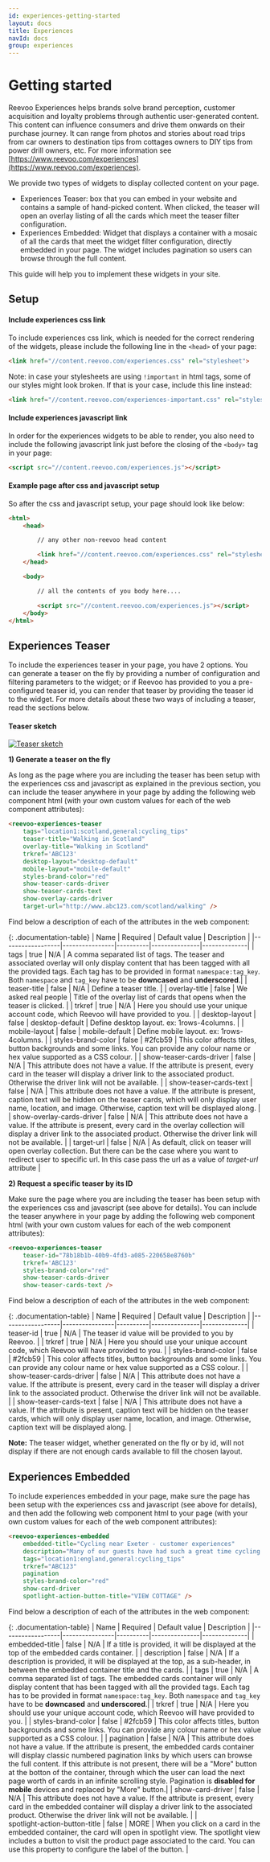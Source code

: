 ```yaml
---
id: experiences-getting-started
layout: docs
title: Experiences
navId: docs
group: experiences
---
```


# Getting started

Reevoo Experiences helps brands solve brand perception, customer acquisition and loyalty problems through authentic user-generated content. This content can influence consumers and drive them onwards on their purchase journey. It can range from photos and stories about road trips from car owners to destination tips from cottages owners to DIY tips from power drill owners, etc. For more information see [https://www.reevoo.com/experiences](https://www.reevoo.com/experiences).

We provide two types of widgets to display collected content on your page.

- Experiences Teaser: box that you can embed in your website and contains a sample of hand-picked content. When clicked, the teaser will open an overlay listing of all the cards which meet the teaser filter configuration.
- Experiences Embedded: Widget that displays a container with a mosaic of all the cards that meet the widget filter configuration, directly embedded in your page. The widget includes pagination so users can browse through the full content.

This guide will help you to implement these widgets in your site.

## Setup

#### Include experiences css link

To include experiences css link, which is needed for the correct rendering of the widgets, please include the following line in the `<head>` of your page:

```html
<link href="//content.reevoo.com/experiences.css" rel="stylesheet">
```

Note: in case your stylesheets are using `!important` in html tags, some of our styles might look broken. If that is your case, include this line instead:

```html
<link href="//content.reevoo.com/experiences-important.css" rel="stylesheet">
```

#### Include experiences javascript link

In order for the experiences widgets to be able to render, you also need to include the following javascript link just before the closing of the `<body>` tag in your page:

```html
<script src="//content.reevoo.com/experiences.js"></script>
```

#### Example page after css and javascript setup

So after the css and javascript setup, your page should look like below:

```html
<html>
    <head>

        // any other non-reevoo head content

        <link href="//content.reevoo.com/experiences.css" rel="stylesheet">
    </head>

    <body>

        // all the contents of you body here....

        <script src="//content.reevoo.com/experiences.js"></script>
    </body>
</html>
```


## Experiences Teaser

To include the experiences teaser in your page, you have 2 options. You can generate a teaser on the fly by providing a number of configuration and filtering parameters to the widget; or if Reevoo has provided
to you a pre-configured teaser id, you can render that teaser by providing the teaser id to the widget. For more details about these two ways of including a teaser, read the sections
below.

#### Teaser sketch

[![Teaser sketch](/images/teaser_sketch.svg)](/images/teaser_sketch.svg)

**1) Generate a teaser on the fly**

As long as the page where you are including the teaser has been setup with the experiences css and javascript as explained in the previous section, you can include the teaser
anywhere in your page by adding the following web component html (with your own custom values for each of the web component attributes):

```html
<reevoo-experiences-teaser
    tags="location1:scotland,general:cycling_tips"
    teaser-title="Walking in Scotland"
    overlay-title="Walking in Scotland"
    trkref='ABC123'
    desktop-layout="desktop-default"
    mobile-layout="mobile-default"
    styles-brand-color="red"
    show-teaser-cards-driver
    show-teaser-cards-text
    show-overlay-cards-driver
    target-url="http://www.abc123.com/scotland/walking" />
```

Find below a description of each of the attributes in the web component:

{: .documentation-table}
| Name             | Required | Default value | Description |
|------------------|----------------|----------|---------------|--------------|
| tags | true | N/A | A comma separated list of tags. The teaser and associated overlay will only display content that has been tagged with all the provided tags. Each tag has to be provided in format `namespace:tag_key`. Both `namespace` and `tag_key` have to be **downcased** and **underscored**.|
| teaser-title | false | N/A | Define a teaser title. |
| overlay-title | false | We asked real people | Title of the overlay list of cards that opens when the teaser is clicked. |
| trkref | true | N/A | Here you should use your unique account code, which Reevoo will have provided to you. |
| desktop-layout | false | desktop-default | Define desktop layout. ex: 1rows-4columns. |
| mobile-layout | false | mobile-default | Define mobile layout. ex: 1rows-4columns. |
| styles-brand-color | false | #2fcb59 | This color affects titles, button backgrounds and some links. You can provide any colour name or hex value supported as a CSS colour. |
| <nobr>show&#45;teaser&#45;cards&#45;driver</nobr> | false | N/A | This attribute does not have a value. If the attribute is present, every card in the teaser will display a driver link to the associated product. Otherwise the driver link will not be available. |
| show-teaser-cards-text | false | N/A | This attribute does not have a value. If the attribute is present, caption text will be hidden on the teaser cards, which will only display user name, location, and image. Otherwise, caption text will be displayed along. |
| <nobr>show&#45;overlay&#45;cards&#45;driver</nobr> | false | N/A | This attribute does not have a value. If the attribute is present, every card in the overlay collection will display a driver link to the associated product. Otherwise the driver link will not be available. |
| target-url | false | N/A | As default, click on teaser will open overlay collection. But there can be the case where you want to redirect user to specific url. In this case pass the url as a value of *target-url* attribute |

**2) Request a specific teaser by its ID**

Make sure the page where you are including the teaser has been setup with the experiences css and javascript (see above for details). You can include the teaser
anywhere in your page by adding the following web component html (with your own custom values for each of the web component attributes):

```html
<reevoo-experiences-teaser
    teaser-id="78b18b1b-40b9-4fd3-a085-220658e8760b"
    trkref='ABC123'
    styles-brand-color="red"
    show-teaser-cards-driver
    show-teaser-cards-text />
```

Find below a description of each of the attributes in the web component:

{: .documentation-table}
| Name             | Required | Default value | Description |
|------------------|----------------|----------|---------------|--------------|
| teaser-id | true | N/A | The teaser id value will be provided to you by Reevoo. |
| trkref | true | N/A | Here you should use your unique account code, which Reevoo will have provided to you. |
| styles-brand-color | false | #2fcb59 | This color affects titles, button backgrounds and some links. You can provide any colour name or hex value supported as a CSS colour. |
| <nobr>show&#45;teaser&#45;cards&#45;driver</nobr> | false | N/A | This attribute does not have a value. If the attribute is present, every card in the teaser will display a driver link to the associated product. Otherwise the driver link will not be available. |
| show-teaser-cards-text | false | N/A | This attribute does not have a value. If the attribute is present, caption text will be hidden on the teaser cards, which will only display user name, location, and image. Otherwise, caption text will be displayed along. |


**Note:** The teaser widget, whether generated on the fly or by id, will not display if there are not enough cards available to fill the chosen layout.


## Experiences Embedded

To include experiences embedded in your page, make sure the page has been setup with the experiences css and javascript (see above for details), and then add the following web component html to your page (with your own custom values for each of the web component attributes):


```html
<reevoo-experiences-embedded
    embedded-title="Cycling near Exeter - customer experiences"
    description="Many of our guests have had such a great time cycling near Exeter that they were happy to share some of their cycling experiences with others. Their experiences were independently collected by Reevoo, the company that also collects and displays the reviews on our website."
    tags="location1:england,general:cycling_tips"
    trkref="ABC123"
    pagination
    styles-brand-color="red"
    show-card-driver
    spotlight-action-button-title="VIEW COTTAGE" />
```

Find below a description of each of the attributes in the web component:

{: .documentation-table}
| Name             | Required | Default value | Description |
|------------------|----------------|----------|---------------|--------------|
| embedded-title | false | N/A | If a title is provided, it will be displayed at the top of the embedded cards container. |
| description | false | N/A | If a description is provided, it will be displayed at the top, as a sub-header, in between the embedded container title and the cards. |
| tags | true | N/A | A comma separated list of tags. The embedded cards container will only display content that has been tagged with all the provided tags. Each tag has to be provided in format `namespace:tag_key`. Both `namespace` and `tag_key` have to be **downcased** and **underscored**.|
| trkref | true | N/A | Here you should use your unique account code, which Reevoo will have provided to you. |
| styles-brand-color | false | #2fcb59 | This color affects titles, button backgrounds and some links. You can provide any colour name or hex value supported as a CSS colour. |
| pagination | false | N/A | This attribute does not have a value. If the attribute is present, the embedded cards container will display classic numbered pagination links by which users can browse the full content. If this attribute is not present, there will be a "More" button at the botton of the container, through which the user can load the next page worth of cards in an infinite scrolling style. Pagination is **disabled for mobile** devices and replaced by "More" button.|
| <nobr>show-card-driver</nobr> | false | N/A | This attribute does not have a value. If the attribute is present, every card in the embedded container will display a driver link to the associated product. Otherwise the driver link will not be available. |
| <nobr>spotlight-action-button-title</nobr> | false | MORE | When you click on a card in the embedded container, the card will open in spotlight view. The spotlight view includes a button to visit the product page associated to the card. You can use this property to configure the label of the button. |
